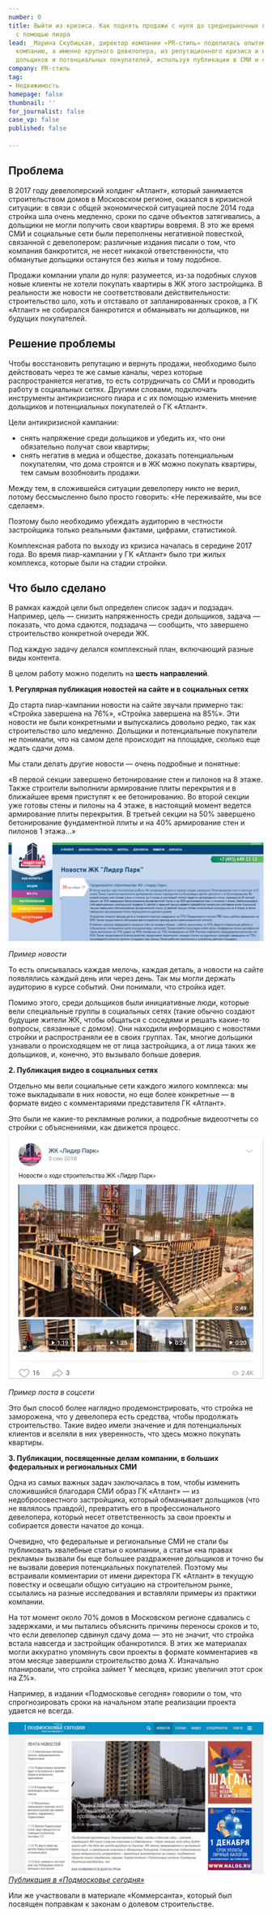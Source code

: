 ```yaml
---
number: 0
title: Выйти из кризиса. Как поднять продажи с нуля до среднерыночных показателей
  с помощью пиара
lead: _Марина Скубицкая, директор компании «PR-стиль» поделилась опытом, как вывести
  компанию, а именно крупного девелопера, из репутационного кризиса и вернуть доверие
  дольщиков и потенциальных покупателей, используя публикации в СМИ и социальные сети._
company: PR-стиль
tag:
- Недвижимость
homepage: false
thumbnail: ''
for_journalist: false
case_vp: false
published: false

---
```

## Проблема

В 2017 году девелоперский холдинг «Атлант», который занимается строительством домов в Московском регионе, оказался в кризисной ситуации: в связи с общей экономической ситуацией после 2014 года стройка шла очень медленно, сроки по сдаче объектов затягивались, а дольщики не могли получить свои квартиры вовремя. В это же время СМИ и социальные сети были переполнены негативной повесткой, связанной с девелопером: различные издания писали о том, что компания банкротится, не несет никакой ответственности, что обманутые дольщики останутся без жилья и тому подобное.

Продажи компании упали до нуля: разумеется, из-за подобных слухов новые клиенты не хотели покупать квартиры в ЖК этого застройщика. В реальности же новости не соответствовали действительности: строительство шло, хоть и отставало от запланированных сроков, а ГК «Атлант» не собирался банкротится и обманывать ни дольщиков, ни будущих покупателей.

## Решение проблемы

Чтобы восстановить репутацию и вернуть продажи, необходимо было действовать через те же самые каналы, через которые распространяется негатив, то есть сотрудничать со СМИ и проводить работу в социальных сетях. Другими словами, подключать инструменты антикризисного пиара и с их помощью изменить мнение дольщиков и потенциальных покупателей о ГК «Атлант».

Цели антикризисной кампании:

* снять напряжение среди дольщиков и убедить их, что они обязательно получат свои квартиры;
* снять негатив в медиа и обществе, доказать потенциальным покупателям, что дома строятся и в ЖК можно покупать квартиры, тем самым возобновить продажи.

Между тем, в сложившейся ситуации девелоперу никто не верил, потому бессмысленно было просто говорить: «Не переживайте, мы все сделаем».

Поэтому было необходимо убеждать аудиторию в честности застройщика только реальными фактами, цифрами, статистикой.

Комплексная работа по выходу из кризиса началась в середине 2017 года. Во время пиар-кампании у ГК «Атлант» было три жилых комплекса, которые были на стадии стройки.

## Что было сделано

В рамках каждой цели был определен список задач и подзадач. Например, цель — снизить напряженность среди дольщиков, задача — показать, что дома сдаются, подзадача — сообщить, что завершено строительство конкретной очереди ЖК.

Под каждую задачу делался комплексный план, включающий разные виды контента.

В целом работу можно поделить на **шесть** **направлений**.

**1. Регулярная публикация новостей на сайте и в социальных сетях**

До старта пиар-кампании новости на сайте звучали примерно так: «Стройка завершена на 76%», «Стройка завершена на 85%». Эти новости не были конкретными и выпускались довольно редко, так как строительство шло медленно. Дольщики и потенциальные покупатели не понимали, что на самом деле происходит на площадке, сколько еще ждать сдачи дома.

Мы стали делать другие новости — очень подробные и понятные:

«В первой секции завершено бетонирование стен и пилонов на 8 этаже. Также строители выполнили армирование плиты перекрытия и в ближайшее время приступят к ее бетонированию. Во второй секции уже готовы стены и пилоны на 4 этаже, в настоящий момент ведется армирование плиты перекрытия. В третьей секции на 50% завершено бетонирование фундаментной плиты и на 40% армирование стен и пилонов 1 этажа...»

![](../assets/uploads/Atlant_sait.jpg)

_Пример новости_

То есть описывалась каждая мелочь, каждая деталь, а новости на сайте появлялись каждый день или через день. Так мы могли держать аудиторию в курсе событий. Они понимали, что стройка идет.

Помимо этого, среди дольщиков были инициативные люди, которые вели специальные группы в социальных сетях (такие обычно создают будущие жители ЖК, чтобы общаться с соседями и решать какие-то вопросы, связанные с домом). Они находили информацию с новостями стройки и распространяли ее в своих группах. Так, многие дольщики узнавали о происходящем не от лица застройщика, а от лица таких же дольщиков, и, конечно, это вызывало больше доверия.

**2. Публикация видео в социальных сетях**

Отдельно мы вели социальные сети каждого жилого комплекса: мы тоже выкладывали в них новости, но еще более конкретные — в формате видео с комментариями представителя ГК «Атлант».

Это были не какие-то рекламные ролики, а подробные видеоотчеты со стройки с объяснениями, как движется процесс.

![](../assets/uploads/antant_socseti.jpg)

_Пример поста в соцсети_

Это был способ более наглядно продемонстрировать, что стройка не заморожена, что у девелопера есть средства, чтобы продолжать строительство. Такие видео имели значение и для потенциальных клиентов и вселяли в них уверенность, что здесь можно покупать квартиры.

**3. Публикации, посвященные делам компании, в больших федеральных и региональных СМИ**

Одна из самых важных задач заключалась в том, чтобы изменить сложившийся благодаря СМИ образ ГК «Атлант» — из недобросовестного застройщика, который обманывает дольщиков (что не являлось правдой), превратить его в профессионального девелопера, который несет ответственность за свои проекты и собирается довести начатое до конца.

Очевидно, что федеральные и региональные СМИ не стали бы публиковать хвалебные статьи о компании, а статьи «на правах рекламы» вызвали бы еще большее раздражение дольщиков и точно бы не вызвали доверия потенциальных покупателей. Поэтому мы встраивали комментарии от имени директора ГК «Атлант» в текущую повестку и освещали общую ситуацию на строительном рынке, ссылались на разные исследования и вставляли примеры из практики компании.

На тот момент около 70% домов в Московском регионе сдавались с задержками, и мы пытались объяснить причины переносы сроков и то, что если девелопер сдвинул сдачу дома — это не значит, что стройка встала навсегда и застройщик обанкротился. В этих же материалах могли аккуратно упомянуть свои проекты в формате комментариев «в этом месяце завершили строительство дома X. Изначально планировали, что стройка займет Y месяцев, кризис увеличил этот срок на Z%».

Например, в издании «Подмосковье сегодня» говорили о том, что спрогнозировать сроки на начальном этапе реализации проекта удается не всегда.

![](../assets/uploads/atlant_podmoskovie.jpg)  
[_Публикация в «Подмосковье сегодня»_](https://mosregtoday.ru/econbiz/strojka-pod-voprosom-podmoskovnye-eksperty-rasskazyvayut-kak-opredelit-potencialno-problemnyj-zhk/)

Или же участвовали в материале «Коммерсанта», который был посвящен поправкам к законам о долевом строительстве.